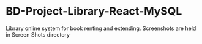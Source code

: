 # BD-Project-Library-React-MySQL
Library online system for book renting and extending.
Screenshots are held in Screen Shots directory



